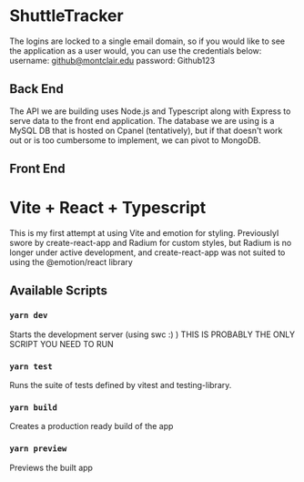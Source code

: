 # ShuttleTracker

The logins are locked to a single email domain, so if you would like to see the application as a user would, you can use the credentials below:
username: github@montclair.edu 
password: Github123

## Back End
The API we are building uses Node.js and Typescript along with Express to serve data to the front end application. The database we are using is a MySQL DB that is hosted on Cpanel (tentatively), but if that doesn't work out or is too cumbersome to implement, we can pivot to MongoDB. 

## Front End
# Vite + React + Typescript

This is my first attempt at using Vite and emotion for styling. PreviouslyI swore by create-react-app and Radium for custom styles, but Radium is no longer under active development, and create-react-app was not suited to using the @emotion/react library

## Available Scripts

### `yarn dev`
Starts the development server (using swc :) ) THIS IS PROBABLY THE ONLY SCRIPT YOU NEED TO RUN

### `yarn test`
Runs the suite of tests defined by vitest and testing-library. 

### `yarn build`
Creates a production ready build of the app

### `yarn preview`
Previews the built app
